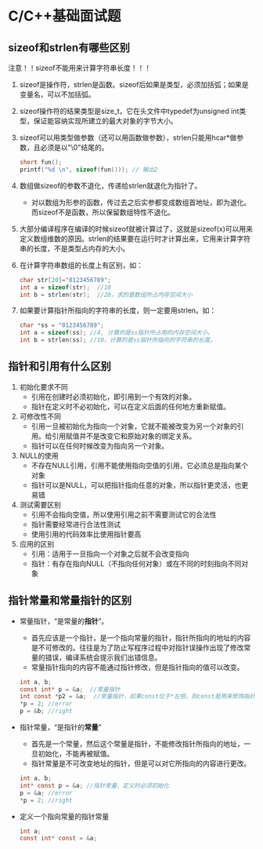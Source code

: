 # C/C++基础面试题

## sizeof和strlen有哪些区别

注意！！sizeof不能用来计算字符串长度！！！

1. sizeof是操作符，strlen是函数。sizeof后如果是类型，必须加括弧；如果是变量名，可以不加括弧。

2. sizeof操作符的结果类型是size_t，它在头文件中typedef为unsigned int类型，保证能容纳实现所建立的最大对象的字节大小。

3. sizeof可以用类型做参数（还可以用函数做参数），strlen只能用hcar*做参数，且必须是以"\0"结尾的。

   ```c
   short fun();
   printf("%d \n", sizeof(fun())); // 输出2
   ```

4. 数组做sizeof的参数不退化，传递给strlen就退化为指针了。

   - 对以数组为形参的函数，传过去之后实参都变成数组首地址，即为退化。而sizeof不是函数，所以保留数组特性不退化。

5. 大部分编译程序在编译的时候sizeof就被计算过了，这就是sizeof(x)可以用来定义数组维数的原因。strlen的结果要在运行时才计算出来，它用来计算字符串的长度，不是类型占内存的大小。

6. 在计算字符串数组的长度上有区别，如：

   ```c
   char str[20]="0123456789";
   int a = sizeof(str);  //10
   int b = strlen(str);  //20，求的是数组所占内存空间大小
   ```

7. 如果要计算指针所指向的字符串的长度，则一定要用strlen。如：

   ```c
   char *ss = "0123456789";
   int a = sizeof(ss); //4, 计算的是ss指针所占用的内存空间大小。
   int b = strlen(ss); //10，计算的是ss指针所指向的字符串的长度。
   ```

## 指针和引用有什么区别

1. 初始化要求不同
   - 引用在创建时必须初始化，即引用到一个有效的对象。
   - 指针在定义时不必初始化，可以在定义后面的任何地方重新赋值。
2. 可修改性不同
   - 引用一旦被初始化为指向一个对象，它就不能被改变为另一个对象的引用。给引用赋值并不是改变它和原始对象的绑定关系。
   - 指针可以在任何时候改变为指向另一个对象。
3. NULL的使用
   - 不存在NULL引用，引用不能使用指向空值的引用，它必须总是指向某个对象
   - 指针可以是NULL，可以把指针指向任意的对象，所以指针更灵活，也更易错
4. 测试需要区别
   - 引用不会指向空值，所以使用引用之前不需要测试它的合法性
   - 指针需要经常进行合法性测试
   - 使用引用的代码效率比使用指针要高
5. 应用的区别
   - 引用：适用于一旦指向一个对象之后就不会改变指向
   - 指针：有存在指向NULL（不指向任何对象）或在不同的时刻指向不同对象

## 指针常量和常量指针的区别

- 常量指针，“是常量的**指针**”。

  - 首先应该是一个指针，是一个指向常量的指针，指针所指向的地址的内容是不可修改的。往往是为了防止写程序过程中对指针误操作出现了修改常量的错误，编译系统会提示我们出错信息。
  - 常量指针指向的内容不能通过指针修改，但是指针指向的值可以改变。

  ```c
  int a, b;
  const int* p = &a;  //常量指针
  int const *p2 = &a;  //常量指针，如果const位于*左侧，则const是用来修饰指针所指向的常量，指针指向的是常量。
  *p = 2; //error
  p = &b; //right
  ```

  

- 指针常量，“是指针的**常量**”

  - 首先是一个常量，然后这个常量是指针，不能修改指针所指向的地址，一旦初始化，不能再被赋值。
  - 指针常量是不可改变地址的指针，但是可以对它所指向的内容进行更改。

  ```c
  int a, b;
  int* const p = &a; //指针常量，定义时必须初始化
  p = &a; //error
  *p = 2; //right
  ```

- 定义一个指向常量的指针常量

  ```c
  int a;
  const int* const = &a;
  ```

  

